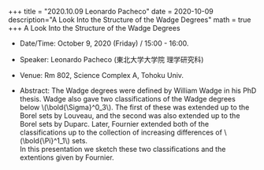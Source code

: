 +++
title = "2020.10.09 Leonardo Pacheco"
date = 2020-10-09
description="A Look Into the Structure of the Wadge Degrees"
math = true
+++
A Look Into the Structure of the Wadge Degrees

<!--more-->

- Date/Time: October 9, 2020 (Friday) / 15:00 - 16:00.

- Speaker: Leonardo Pacheco (東北大学大学院 理学研究科)

- Venue: Rm 802, Science Complex A, Tohoku Univ.

- Abstract:  The Wadge degrees were defined by William Wadge in his PhD thesis.
Wadge also gave two classifications of the Wadge degrees below \\(\bold{\Sigma}^0_3\\).
The first of these was extended up to the Borel sets by Louveau, and the second was also extended up to the Borel sets by Duparc.
Later, Fournier extended both of the classifications up to the collection of increasing differences of \\(\bold{\Pi}^1_1\\) sets.\
In this presentation we sketch these two classifications and the extentions given by Fournier.